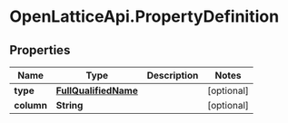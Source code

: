# OpenLatticeApi.PropertyDefinition

## Properties

Name | Type | Description | Notes
------------ | ------------- | ------------- | -------------
**type** | [**FullQualifiedName**](FullQualifiedName.md) |  | [optional] 
**column** | **String** |  | [optional] 



